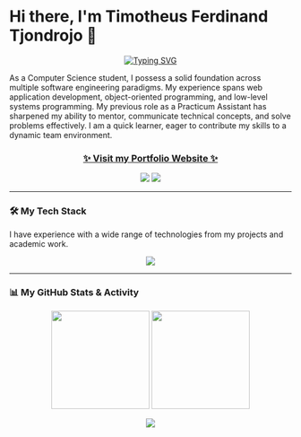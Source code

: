 # Hi there, I'm Timotheus Ferdinand Tjondrojo 👋
<p align="center">
  <a href="https://git.io/typing-svg"><img src="https://readme-typing-svg.demolab.com?font=Fira+Code&weight=600&size=24&pause=1000&color=2ca35c&center=true&vCenter=true&width=500&lines=Full-Stack+Developer;Mobile+App+Developer;IoT+Enthusiast;Cybersecurity+Enthusiast;Problem+Solving;Object-Oriented+Programming;Creative+Thinker" alt="Typing SVG" /></a>
</p>

As a Computer Science student, I possess a solid foundation across multiple software engineering paradigms. My experience spans web application development, object-oriented programming, and low-level systems programming. My previous role as a Practicum Assistant has sharpened my ability to mentor, communicate technical concepts, and solve problems effectively. I am a quick learner, eager to contribute my skills to a dynamic team environment.

<h3 align="center">
  <a href="https://portfolio-ferdinandtjondrojo.vercel.app/" target="_blank" rel="noopener noreferrer">
    <strong>✨ Visit my Portfolio Website ✨</strong>
  </a>
</h3>

<p align="center">
  <a href="https://www.linkedin.com/in/ferdinandtj/" target="blank"><img src="https://img.shields.io/badge/LinkedIn-0077B5?style=for-the-badge&logo=linkedin&logoColor=white"/></a>
  <a href="https://github.com/FerdinandTJ" target="blank"><img src="https://img.shields.io/badge/GitHub-181717?style=for-the-badge&logo=github&logoColor=white"/></a>
</p>

---

### 🛠️ My Tech Stack

I have experience with a wide range of technologies from my projects and academic work.

<p align="center">
  <a href="https://skillicons.dev">
    <img src="https://skillicons.dev/icons?i=java,python,php,c,js,html,css,dart,swift,laravel,flask,flutter,bootstrap,tailwindcss,mysql,sqlite,firebase,git,github,docker,linux,postman,figma,powershell&perline=12" />
  </a>
</p>

---

### 📊 My GitHub Stats & Activity

<p align="center">
  <img height="175em" src="https://github-readme-stats.vercel.app/api?username=ferdinandtj&show_icons=true&theme=dracula&include_all_commits=true&count_private=true"/>
  <img height="175em" src="https://github-readme-stats.vercel.app/api/top-langs/?username=ferdinandtj&layout=compact&langs_count=8&theme=dracula"/>
</p>
<p align="center">
  <img src="https://github-profile-trophy.vercel.app/?username=ferdinandtj&theme=dracula&row=1&column=7" />
</p>
